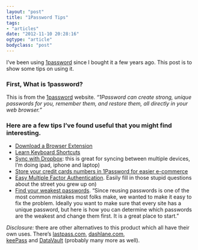 ```yaml
---
layout: "post"
title: "1Password Tips"
tags: 
- "articles"
date: "2012-11-10 20:28:16"
ogtype: "article"
bodyclass: "post"
---
```


I’ve been using [1password](http://1password.com/) since I bought it a few years ago. This post is to show some tips on using it.

### First, What is 1password?

This is from the [1password](http://1password.com/) website. *“1Password can create strong, unique passwords for you, remember them, and restore them, all directly in your web browser.”*

### Here are a few tips I’ve found useful that you might find interesting.

- [Download a Browser Extension](https://agilebits.com/extensions/mac/index.html)
- [Learn Keyboard Shortcuts](http://help.agilebits.com/1Password3/keyboard_shortcuts.html)
- [Sync with Dropbox](http://help.agilebits.com/1Password3/cloud_syncing_with_dropbox.html): this is great for syncing between multiple devices, I’m doing ipad, iphone and laptop)
- [Store your credit cards numbers in 1Password for easier e-commerce](http://help.agilebits.com/1Password3/3min_1fill.html)
- [Easy Multiple Factor Authentication](http://help.agilebits.com/1Password3/multi_page_logins.html). Easily fill in those stupid questions about the street you grew up on)
- [Find your weakest passwords](http://support.agilebits.com/kb/1password-39-for-mac-from-mac-app-store/how-to-sort-by-password-strength). “Since reusing passwords is one of the most common mistakes most folks make, we wanted to make it easy to fix the problem. Ideally you want to make sure that every site has a unique password, but here is how you can determine which passwords are the weakest and change them first. It is a great place to start.”

*Disclosure:* there are other alternatives to this product which all have their own uses. There’s [lastpass.com](http://lastpass.com/), [dashlane.com](http://dashlane.com/), [keePass](http://keepass.info) and [DataVault](http://www.ascendo-inc.com/DataVault.html) (probably many more as well).